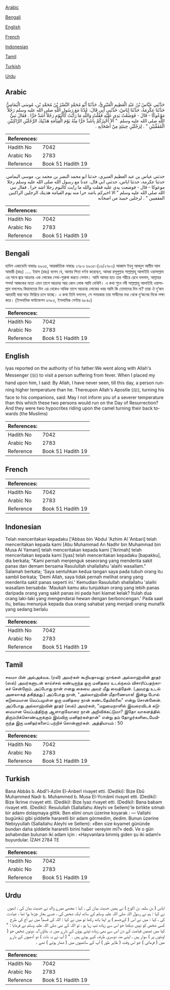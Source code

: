 [Arabic](#arabic)

[Bengali](#bengali)

[English](#english)

[French](#french)

[Indonesian](#indonesian)

[Tamil](#tamil)

[Turkish](#turkish)

[Urdu](#urdu)

## Arabic


<div dir="rtl" lang="ar" style={{fontSize:'larger',backgroundColor:'#f8f9fa',padding:20}}>
حَدَّثَنِي عَبَّاسُ بْنُ عَبْدِ الْعَظِيمِ الْعَنْبَرِيُّ، حَدَّثَنَا أَبُو مُحَمَّدٍ النَّضْرُ بْنُ مُحَمَّدِ بْنِ، مُوسَى الْيَمَامِيُّ حَدَّثَنَا عِكْرِمَةُ، حَدَّثَنَا إِيَاسٌ، حَدَّثَنِي أَبِي قَالَ، عُدْنَا مَعَ رَسُولِ اللَّهِ صلى الله عليه وسلم رَجُلاً مَوْعُوكًا - قَالَ - فَوَضَعْتُ يَدِي عَلَيْهِ فَقُلْتُ وَاللَّهِ مَا رَأَيْتُ كَالْيَوْمِ رَجُلاً أَشَدَّ حَرًّا ‏.‏ فَقَالَ نَبِيُّ اللَّهِ صلى الله عليه وسلم ‏ "‏ أَلاَ أُخْبِرُكُمْ بِأَشَدَّ حَرًّا مِنْهُ يَوْمَ الْقِيَامَةِ هَذَيْنِكَ الرَّجُلَيْنِ الرَّاكِبَيْنِ الْمُقَفِّيَيْنِ ‏"‏ ‏.‏ لِرَجُلَيْنِ حِينَئِذٍ مِنْ أَصْحَابِهِ ‏.‏
</div>
<div style={{backgroundColor:'#f8f9fa',padding:20, marginBottom: 10}}><table> <thead> <tr> <th>References:</th> <th></th> </tr> </thead> <tbody><tr><td>Hadith No</td><td>7042</td></tr><tr><td>Arabic No</td><td>2783</td></tr><tr><td>Reference</td><td>Book 51 Hadith 19</td></tr></tbody></table></div>


<div dir="rtl" lang="ar" style={{fontSize:'larger',backgroundColor:'#f8f9fa',padding:20}}>
حدثني عباس بن عبد العظيم العنبري، حدثنا ابو محمد النضر بن محمد بن، موسى اليمامي حدثنا عكرمة، حدثنا اياس، حدثني ابي قال، عدنا مع رسول الله صلى الله عليه وسلم رجلا موعوكا - قال - فوضعت يدي عليه فقلت والله ما رايت كاليوم رجلا اشد حرا . فقال نبي الله صلى الله عليه وسلم " الا اخبركم باشد حرا منه يوم القيامة هذينك الرجلين الراكبين المقفيين " . لرجلين حينيذ من اصحابه
</div>
<div style={{backgroundColor:'#f8f9fa',padding:20, marginBottom: 10}}><table> <thead> <tr> <th>References:</th> <th></th> </tr> </thead> <tbody><tr><td>Hadith No</td><td>7042</td></tr><tr><td>Arabic No</td><td>2783</td></tr><tr><td>Reference</td><td>Book 51 Hadith 19</td></tr></tbody></table></div>

## Bengali


<div dir="ltr" lang="bn" style={{fontSize:'larger',backgroundColor:'#f8f9fa',padding:20}}>
হাদিস একাডেমি নাম্বারঃ ৬৯৩৫, আন্তর্জাতিক নাম্বারঃ ২৭৮৩ ৬৯৩৫-(১৬/২৭৮৩) আব্বাস ইবনু আবদুল আযীম আল আম্বারী (রহঃ) ..... ইয়াস (রহঃ) বলেন যে, আমার পিতা বর্ণনা করেছেন, আমরা রসূলুল্লাহ সাল্লাল্লাহু আলাইহি ওয়াসাল্লাম এর সাথে জ্বরে আক্রান্ত এক লোকের সেবা-শুশ্রুষা করতে গেলাম। আমি আমার হাত তার শরীরে রেখে বললাম, আল্লাহর শপথ! আজকের মতো এমন তাপে আক্রান্ত আর কোন লোক আমি দেখিনি। এ কথা শুনে নবী সাল্লাল্লাহু আলাইহি ওয়াসাল্লাম বললেনঃ কিয়ামতের দিন এর থেকেও অধিক তাপে আক্রান্ত লোকের খবর আমি কি তোমাদের দিব না? তারা ঐ দু’জন আরোহী যারা ঘাড় ফিরিয়ে চলে যাচ্ছে। এ কথা তিনি বললেন, সে সময়কার তার সাথীদের মধ্য থেকে দু’জনের দিকে লক্ষ্য করে। (ইসলামিক ফাউন্ডেশন ৬৭৮৫, ইসলামিক সেন্টার ৬৮৪০)
</div>
<div style={{backgroundColor:'#f8f9fa',padding:20, marginBottom: 10}}><table> <thead> <tr> <th>References:</th> <th></th> </tr> </thead> <tbody><tr><td>Hadith No</td><td>7042</td></tr><tr><td>Arabic No</td><td>2783</td></tr><tr><td>Reference</td><td>Book 51 Hadith 19</td></tr></tbody></table></div>

## English


<div dir="ltr" lang="en" style={{fontSize:'larger',backgroundColor:'#f8f9fa',padding:20}}>
Iyas reported on the authority of his father:We went along with Allah's Messenger (ﷺ) to visit a person suffering from fever. When I placed my hand upon him, I said: By Allah, I have never seen, till this day, a person running higher temperature than he. Thereupon Allah's Apostle (ﷺ), turning his face to his companions, said: May I not inform you of a severer temperature than this which these two persons would run on the Day of Resurrection? And they were two hypocrites riding upon the camel turning their back towards (the Muslims)
</div>
<div style={{backgroundColor:'#f8f9fa',padding:20, marginBottom: 10}}><table> <thead> <tr> <th>References:</th> <th></th> </tr> </thead> <tbody><tr><td>Hadith No</td><td>7042</td></tr><tr><td>Arabic No</td><td>2783</td></tr><tr><td>Reference</td><td>Book 51 Hadith 19</td></tr></tbody></table></div>

## French


<div dir="ltr" lang="fr" style={{fontSize:'larger',backgroundColor:'#f8f9fa',padding:20}}>

</div>
<div style={{backgroundColor:'#f8f9fa',padding:20, marginBottom: 10}}><table> <thead> <tr> <th>References:</th> <th></th> </tr> </thead> <tbody><tr><td>Hadith No</td><td>7042</td></tr><tr><td>Arabic No</td><td>2783</td></tr><tr><td>Reference</td><td>Book 51 Hadith 19</td></tr></tbody></table></div>

## Indonesian


<div dir="ltr" lang="id" style={{fontSize:'larger',backgroundColor:'#f8f9fa',padding:20}}>
Telah menceritakan kepadaku ['Abbas bin 'Abdul 'Azhim Al 'Anbari] telah menceritakan kepada kami [Abu Muhammad An Nadhr bin Muhammad bin Musa Al Yamani] telah menceritakan kepada kami ['Ikrimah] telah menceritakan kepada kami [Iyas] telah menceritakan kepadaku [bapakku], dia berkata; "Kami pernah menjenguk seseorang yang menderita sakit panas dan demam bersama Rasulullah shallallahu 'alaihi wasallam." Salamah berkata; 'Saya sentuhkan kedua tangan saya pada tubuh orang itu sambil berkata; 'Demi Allah, saya tidak pernah melihat orang yang menderita sakit panas seperti ini.' Kemudian Rasulullah shallallahu 'alaihi wasallam bersabda: 'Maukah kamu aku tunjukkan orang yang lebih panas daripada orang yang sakit panas ini pada hari kiamat kelak? Itulah dua orang laki-laki yang mengendarai hewan dengan berboncengan.' Pada saat itu, beliau menunjuk kepada dua orang sahabat yang menjadi orang munafik yang sedang berlalu
</div>
<div style={{backgroundColor:'#f8f9fa',padding:20, marginBottom: 10}}><table> <thead> <tr> <th>References:</th> <th></th> </tr> </thead> <tbody><tr><td>Hadith No</td><td>7042</td></tr><tr><td>Arabic No</td><td>2783</td></tr><tr><td>Reference</td><td>Book 51 Hadith 19</td></tr></tbody></table></div>

## Tamil


<div dir="ltr" lang="ta" style={{fontSize:'larger',backgroundColor:'#f8f9fa',padding:20}}>
சலமா பின் அல்அக்வஉ (ரலி) அவர்கள் கூறியதாவது: நாங்கள் அல்லாஹ்வின் தூதர் (ஸல்) அவர்களுடன் காய்ச்சல் கண்டிருந்த ஒரு மனிதரை உடல்நலம் விசாரிப்பதற்காகச் சென்றோம். அப்போது நான் எனது கையை அவர் மீது வைத்தேன். (அவரது உடல் அனலாகத் தகித்தது.) அப்போது நான், "அல்லாஹ்வின் மீதாணையாக! இன்று போல் கடுமையான வெப்பமுள்ள ஒரு மனிதரை நான் கண்டதேயில்லை" என்று சொன்னேன். அப்போது அல்லாஹ்வின் தூதர் (ஸல்) அவர்கள், "மறுமைநாளில் இவரைவிடக் கடுமையான வெப்பத்திற்கு ஆளாகுவோரை நான் அறிவிக்கட்டுமா? இதோ வாகனத்தில் திரும்பிக்கொண்டிருக்கும் இவ்விரு மனிதர்கள்தான்" என்று தம் தோழர்களிடையேயிருந்த இரு மனிதர்களைப் பற்றிச் சொன்னார்கள். அத்தியாயம் : 50
</div>
<div style={{backgroundColor:'#f8f9fa',padding:20, marginBottom: 10}}><table> <thead> <tr> <th>References:</th> <th></th> </tr> </thead> <tbody><tr><td>Hadith No</td><td>7042</td></tr><tr><td>Arabic No</td><td>2783</td></tr><tr><td>Reference</td><td>Book 51 Hadith 19</td></tr></tbody></table></div>

## Turkish


<div dir="ltr" lang="tr" style={{fontSize:'larger',backgroundColor:'#f8f9fa',padding:20}}>
Bana Abbâs b. Abdî'l-Azîm El-Anberî rivayet etti. (Dediki): Bize Ebû Muhammed Nadr b. Muhammed b. Musa El-Ycmâmî rivayet etti. (Dediki): Bize İkrinıe rivayet etti. (Dediki): Bize İyaz rivayet etti. (Dediki): Bana babam rivayet etti. (Dediki): Resulullah (Sallallahu Aleyhi ve Sellem)'le birlikte sıtmalı bir adamı dolaşmaya gittik. Ben elimi onun üzerine koyarak : — Vallahi bugünkü gibi şiddetle hararetli bir adam görmedim, dedim. Bunun üzerine Nebiyyullah (Sallallahu Aleyhi ve Sellem): «Ben size kıyamet gününde bundan daha şiddetle hararetli birini haber vereyim mi?» dedi. Ve o gün ashabından bulunan iki adam için : «Hayvanlara binmiş giden şu iki adam!» buyurdular. İZAH 2784 TE
</div>
<div style={{backgroundColor:'#f8f9fa',padding:20, marginBottom: 10}}><table> <thead> <tr> <th>References:</th> <th></th> </tr> </thead> <tbody><tr><td>Hadith No</td><td>7042</td></tr><tr><td>Arabic No</td><td>2783</td></tr><tr><td>Reference</td><td>Book 51 Hadith 19</td></tr></tbody></table></div>

## Urdu


<div dir="rtl" lang="ur" style={{fontSize:'larger',backgroundColor:'#f8f9fa',padding:20}}>
ایاس ( بن سلمہ بن اکوع ) نے ہمیں حدیث بیان کی ، کہا : مجھے میرے والد نے حدیث بیان کی ، انھوں نے کہا : ہم نے رسول اللہ صلی اللہ علیہ وسلم کے ساتھ ایک شخص کی ، جسے بخار چڑھا ہوا تھا ، عیادت کی ، کہا : میں نے اس ( کےجسم ) پر اپنا ہاتھ رکھا تو میں نے کہا : اللہ کی قسم! میں نے آج کی طرح کسی شخص کو نہیں دیکھا جو اس سے زیادہ تپ رہا ہو ، تو اللہ کے نبی صلی اللہ علیہ وسلم نے فرمایا : " کیا میں تمھیں قیامت کے دن اس سے بھی زیادہ تپتے ہوؤں کے بارے میں نہ بتاؤں؟یہ دونوں شخص جو ( اونٹوں پر ) سوار ہیں ، اپنے منہ دوسری طرف کیے ہوئے ہیں ۔ " ( آپ نے یہ بات ) دو آدمیوں کے بارے میں ( فرمائی ) جو اس وقت ( ظاہر طور ) آپ کے ساتھیوں میں ( شمار ہوتے ) تھے ۔
</div>
<div style={{backgroundColor:'#f8f9fa',padding:20, marginBottom: 10}}><table> <thead> <tr> <th>References:</th> <th></th> </tr> </thead> <tbody><tr><td>Hadith No</td><td>7042</td></tr><tr><td>Arabic No</td><td>2783</td></tr><tr><td>Reference</td><td>Book 51 Hadith 19</td></tr></tbody></table></div>